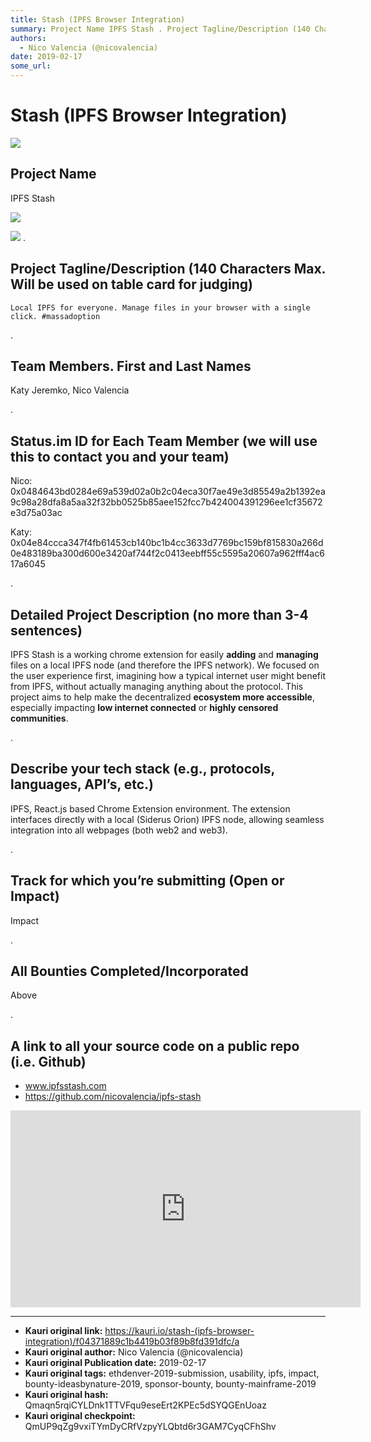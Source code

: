 ```yaml
---
title: Stash (IPFS Browser Integration)
summary: Project Name IPFS Stash . Project Tagline/Description (140 Characters Max. Will be used on table card for judging)Local IPFS for everyone. Manage files in your browser with a single click. -massadoption . Team Members. First and Last Names Katy Jeremko, Nico Valencia . Status.im ID for Each Team Member (we will use this to contact you and your team) Nico- 0x0484643bd0284e69a539d02a0b2c04eca30f7ae49e3d85549a2b1392ea9c98a28dfa8a5aa32f32bb0525b85aee152fcc7b424004391296ee1cf35672e3d75a03ac Katy- 0x0
authors:
  - Nico Valencia (@nicovalencia)
date: 2019-02-17
some_url: 
---
```


# Stash (IPFS Browser Integration)

![](https://ipfs.infura.io/ipfs/QmazpD2jSeWHXS6MYUHg2GT5C8YupZPyr1pdRMdkPfFXa3)



## Project Name

IPFS Stash

![](https://ipfs.infura.io/ipfs/QmeDozTDsYCywSBpCbLGEv5Ftez6Qf7DjsYHNHYc57ogNa)

![](https://ipfs.infura.io/ipfs/QmVLg25tT1gTFrrAxDsoew2Gwu5YZYgZWig1RMt4amKoHZ)
.

## Project Tagline/Description (140 Characters Max. Will be used on table card for judging)

```
Local IPFS for everyone. Manage files in your browser with a single click. #massadoption
```

.

## Team Members. First and Last Names

Katy Jeremko, Nico Valencia

.

## Status.im ID for Each Team Member (we will use this to contact you and your team)

Nico:
0x0484643bd0284e69a539d02a0b2c04eca30f7ae49e3d85549a2b1392ea9c98a28dfa8a5aa32f32bb0525b85aee152fcc7b424004391296ee1cf35672e3d75a03ac

Katy:
0x04e84ccca347f4fb61453cb140bc1b4cc3633d7769bc159bf815830a266d0e483189ba300d600e3420af744f2c0413eebff55c5595a20607a962fff4ac617a6045

.

## Detailed Project Description (no more than 3-4 sentences)

IPFS Stash is a working chrome extension for easily **adding** and **managing** files on a local IPFS node (and therefore the IPFS network). We focused on the user experience first, imagining how a typical internet user might benefit from IPFS, without actually managing anything about the protocol. This project aims to help make the decentralized **ecosystem more accessible**, especially impacting **low internet connected** or **highly censored communities**.

.

## Describe your tech stack (e.g., protocols, languages, API’s, etc.)

IPFS, React.js based Chrome Extension environment. The extension interfaces directly with a local (Siderus Orion) IPFS node, allowing seamless integration into all webpages (both web2 and web3).

.

## Track for which you’re submitting (Open or Impact)

Impact

.

## All Bounties Completed/Incorporated

Above

.

## A link to all your source code on a public repo (i.e. Github)

* www.ipfsstash.com
* https://github.com/nicovalencia/ipfs-stash

<div align="center"><iframe width="560" height="315" src="https://www.youtube.com/embed/jywO_yBLo1c" frameborder="0" allow="encrypted-media" allowfullscreen></iframe></div>





---

- **Kauri original link:** https://kauri.io/stash-(ipfs-browser-integration)/f04371889c1b4419b03f89b8fd391dfc/a
- **Kauri original author:** Nico Valencia (@nicovalencia)
- **Kauri original Publication date:** 2019-02-17
- **Kauri original tags:** ethdenver-2019-submission, usability, ipfs, impact, bounty-ideasbynature-2019, sponsor-bounty, bounty-mainframe-2019
- **Kauri original hash:** Qmaqn5rqiCYLDnk1TTVFqu9eseErt2KPEc5dSYQGEnUoaz
- **Kauri original checkpoint:** QmUP9qZg9vxiTYmDyCRfVzpyYLQbtd6r3GAM7CyqCFhShv



